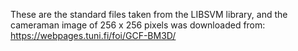 These are the standard files taken from the LIBSVM library, and the cameraman image of 256 x 256 pixels was downloaded from:  https://webpages.tuni.fi/foi/GCF-BM3D/
